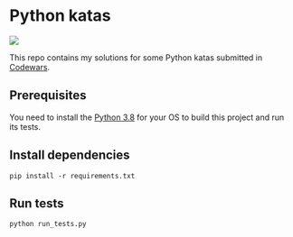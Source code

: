 # Python katas

![](https://www.codewars.com/users/besterboris/badges/micro)

This repo contains my solutions for some Python katas submitted in [Codewars](https://www.codewars.com).

## Prerequisites

You need to install the [Python 3.8](https://www.python.org/) for your OS to build this project and run its tests.

## Install dependencies

```shell
pip install -r requirements.txt
```

## Run tests

```shell
python run_tests.py
```
